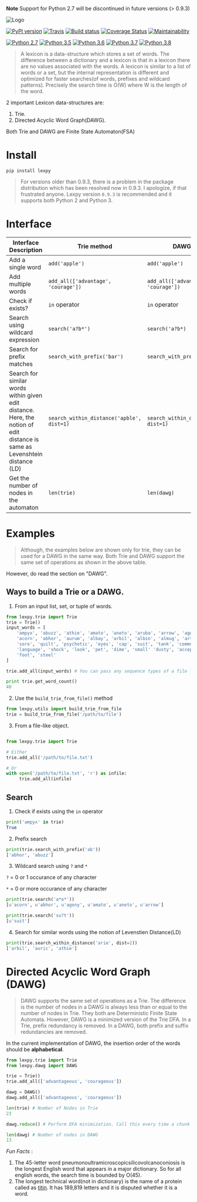 **Note** Support for Python 2.7 will be discontinued in future versions (> 0.9.3)

![Logo](https://github.com/aosingh/lexpy/blob/master/images/lexpylogo.png)

[![PyPI version](https://badge.fury.io/py/lexpy.svg)](https://pypi.python.org/pypi/lexpy)
[![Travis](https://travis-ci.org/aosingh/lexpy.svg?branch=master)](https://travis-ci.org/aosingh/lexpy)
[![Build status](https://ci.appveyor.com/api/projects/status/hib5wm4qo2oop3ui?svg=true)](https://ci.appveyor.com/project/aosingh/lexpy)
[![Coverage Status](https://coveralls.io/repos/github/aosingh/lexpy/badge.svg?branch=master)](https://coveralls.io/github/aosingh/lexpy?branch=master)
[![Maintainability](https://api.codeclimate.com/v1/badges/60626f81c0db0c5d8dcd/maintainability)](https://codeclimate.com/github/aosingh/lexpy/maintainability)

[![Python 2.7](https://img.shields.io/badge/python-2.7-blue.svg)](https://www.python.org/downloads/release/python-270/)
[![Python 3.5](https://img.shields.io/badge/python-3.5-blue.svg)](https://www.python.org/downloads/release/python-350/)
[![Python 3.6](https://img.shields.io/badge/python-3.6-blue.svg)](https://www.python.org/downloads/release/python-360/)
[![Python 3.7](https://img.shields.io/badge/python-3.7-blue.svg)](https://www.python.org/downloads/release/python-370/)
[![Python 3.8](https://img.shields.io/badge/python-3.8-blue.svg)](https://www.python.org/downloads/release/python-380/)


>A lexicon is a data-structure which stores a set of words. The difference between 
a dictionary and a lexicon is that in a lexicon there are no values associated with the words. A lexicon is similar to a list of words or a set, but the internal representation is different and optimized
for faster searches(of words, prefixes and wildcard patterns). Precisely the search time is O(W) where W is the length of the word. 

2 important Lexicon data-structures are:
1. Trie.
3. Directed Acyclic Word Graph(DAWG).

Both Trie and DAWG are Finite State Automaton(FSA)

# Install
```commandline
pip install lexpy
```
>For versions older than 0.9.3, there is a problem in the package distribution
which has been resolved now in 0.9.3. I apologize, if that frustrated anyone.
Lexpy version `0.9.3` is recommended and it supports both Python 2 and Python 3.

# Interface

| **Interface Description**                                                                                                     	| **Trie** method                           	| **DAWG** method                           	|
|-------------------------------------------------------------------------------------------------------------------------------	|-------------------------------------------	|-------------------------------------------	|
| Add a single word                                                                                                             	| `add('apple')`                            	| `add('apple')`                            	|
| Add multiple words                                                                                                            	| `add_all(['advantage', 'courage'])`       	| `add_all(['advantage', 'courage'])`       	|
| Check if exists?                                                                                                              	| `in` operator                             	| `in` operator                             	|
| Search using wildcard expression                                                                                              	| `search('a?b*')`                          	| `search('a?b*)`                           	|
| Search for prefix matches                                                                                                     	| `search_with_prefix('bar')`               	| `search_with_prefix('bar')`               	|
| Search for similar words within  given edit distance. Here, the notion of edit distance  is same as Levenshtein distance (LD) 	| `search_within_distance('apble', dist=1)` 	| `search_within_distance('apble', dist=1)` 	|
| Get the number of nodes in the automaton 	| `len(trie)` 	| `len(dawg)` 	|


# Examples

>Although, the examples below are shown only for trie, they can be used for a DAWG in the same way.
Both Trie and DAWG support the same set of operations as shown in the above table.

However, do read the section on  "DAWG".

## Ways to build a Trie or a DAWG.

1. From an input list, set, or tuple of words.

```python
from lexpy.trie import Trie
trie = Trie()
input_words = [
    'ampyx', 'abuzz', 'athie', 'amato', 'aneto', 'aruba', 'arrow', 'agony', 'altai', 'alisa',
    'acorn', 'abhor', 'aurum', 'albay', 'arbil', 'albin', 'almug', 'artha', 'algin', 'auric',
    'sore', 'quilt', 'psychotic', 'eyes', 'cap', 'suit', 'tank', 'common', 'lonely', 'likeable'
    'language', 'shock', 'look', 'pet', 'dime', 'small' 'dusty', 'accept', 'nasty', 'thrill',
    'foot', 'steel'
]

trie.add_all(input_words) # You can pass any sequence types of a file like object here

print trie.get_word_count()
40
```

2. Use the `build_trie_from_file()` method

```python
from lexpy.utils import build_trie_from_file
trie = build_trie_from_file('/path/to/file')

```

3. From a file-like object.
```python

from lexpy.trie import Trie

# Either
trie.add_all('/path/to/file.txt')

# Or
with open('/path/to/file.txt', 'r') as infile:
     trie.add_all(infile)

```

## Search

1. Check if exists using the `in` operator

```python
print('ampyx' in trie)
True
```

2. Prefix search

```python
print(trie.search_with_prefix('ab'))
['abhor', 'abuzz']
```

3. Wildcard search using `?` and `*`

`?` = 0 or 1 occurance of any character

`*` = 0 or more occurance of any character

```python
print(trie.search('a*o*'))
[u'acorn', u'abhor', u'agony', u'amato', u'aneto', u'arrow']

print(trie.search('su?t'))
[u'suit']
```

4. Search for similar words using the notion of Levenstien Distance(LD)

```python
print(trie.search_within_distance('arie', dist=2))
['arbil', 'auric', 'athie']
```

# Directed Acyclic Word Graph (DAWG)

>DAWG supports the same set of operations as a Trie. The difference is the number of nodes in a DAWG is always
less than or equal to the number of nodes in Trie. They both are Deterministic Finite State Automata. 
However, DAWG is a minimized version of the Trie DFA.
In a Trie, prefix redundancy is removed.
In a DAWG, both prefix and suffix redundancies are removed.

In the current implementation of DAWG, the insertion order of the words should be **alphabetical**.


```python
from lexpy.trie import Trie
from lexpy.dawg import DAWG

trie = Trie()
trie.add_all(['advantageous', 'courageous'])

dawg = DAWG()
dawg.add_all(['advantageous', 'courageous'])

len(trie) # Number of Nodes in Trie
23

dawg.reduce() # Perform DFA minimization. Call this every time a chunk of words are uploaded in DAWG.

len(dawg) # Number of nodes in DAWG
13

```



*Fun Facts* :
1. The 45-letter word pneumonoultramicroscopicsilicovolcanoconiosis is the longest English word that appears in a major dictionary.
So for all english words, the search time is bounded by O(45). 
2. The longest technical word(not in dictionary) is the name of a protein called as [titin](https://en.wikipedia.org/wiki/Titin). It has 189,819
letters and it is disputed whether it is a word.







